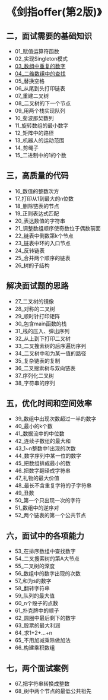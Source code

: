 # 《剑指offer(第2版)》  

## 二，面试需要的基础知识  

- 01_赋值运算符函数  
- 02_实现Singleton模式  
- [03_数组中重复的数字](./src/03_shu-zu-zhong-zhong-fu-de-shu-zi/)  
- [04_二维数组中的查找](./src/04_er-wei-shu-zu-zhong-de-cha-zhao/)  
- 05_替换空格  
- 06_从尾到头打印链表  
- 07_重建二叉树  
- 08_二叉树的下一个节点  
- 09_用两个栈实现队列  
- 10_斐波那契数列  
- 11_旋转数组的最小数字  
- 12_矩阵中的路径  
- 13_机器人的运动范围  
- 14_剪绳子  
- 15_二进制中的1的个数  

## 三，高质量的代码  

- 16_数值的整数次方  
- 17_打印从1到最大的n位数  
- 18_删除链表的节点  
- 19_正则表达式匹配  
- 20_表达数值的字符串  
- 21_调整数组顺序使奇数位于偶数前面  
- 22_链表中倒数第k个节点  
- 23_链表中环的入口节点  
- 24_反转链表  
- 25_合并两个顺序的链表  
- 26_树的子结构  

## 解决面试题的思路  

- 27_二叉树的镜像  
- 28_对称的二叉树  
- 29_顺时针打印矩阵  
- 30_包含main函数的栈  
- 31_栈的压入、弹出序列  
- 32_从上到下打印二叉树  
- 33_二叉搜索树的后序遍历序列  
- 34_二叉树中和为某一值的路径  
- 35_复杂链表的复制  
- 36_二叉搜索树与双向链表  
- 37_序列化二叉树  
- 38_字符串的序列  

## 五，优化时间和空间效率  

- 39_数组中出现次数超过一半的数字  
- 40_最小的k个数  
- 41_数据流中的中位数  
- 42_连续子数组的最大和  
- 43_1~n整数中1出现的次数  
- 44_数字序列中某一位的数字  
- 45_把数组排成最小的数  
- 46_把数字翻译成字符串  
- 47_礼物的最大价值  
- 48_最长不含重复字符的子字符串  
- 49_丑数  
- 50_第一个只出现一次的字符  
- 51_数组中的逆序对  
- 52_两个链表的第一个公共节点  

## 六，面试中的各项能力  

- 53_在排序数组中查找数字  
- 54_二叉搜索树的第A大节点  
- 55_二叉树的深度  
- 56_数组中的数字出现的次数  
- 57_和为s的数字  
- 58_翻转字符串  
- 59_队列的最大值  
- 60_n个骰子的点数  
- 61_扑克牌中的顺子  
- 62_圆圈中最后剩下的数字  
- 63_股票的最大利润  
- 64_求1+2+...+n  
- 65_不用加减乘除做加法  
- 66_构建乘积数组  

## 七，两个面试案例  

- 67_把字符串转换成整数  
- 68_树中两个节点的最低公共祖先